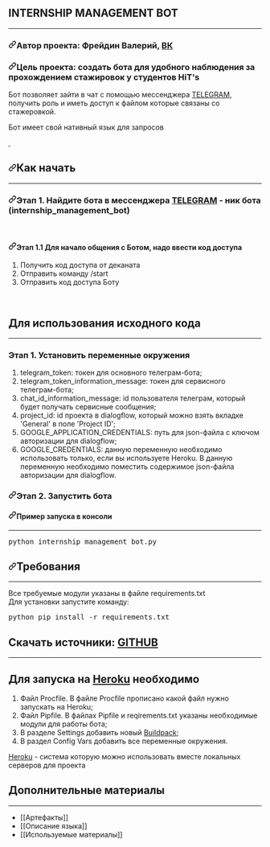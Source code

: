 <article class="markdown-body entry-content container-lg" itemprop="text">
<h1>INTERNSHIP MANAGEMENT BOT</h1>

<hr />
<h3><a aria-hidden="true" class="anchor" href="#автор-проекта-алексей-свирин-телеграм--svirin" id="user-content-автор-проекта-алексей-свирин-телеграм--svirin"><svg aria-hidden="true" class="octicon octicon-link" height="16" version="1.1" viewbox="0 0 16 16" width="16"><path d="M7.775 3.275a.75.75 0 001.06 1.06l1.25-1.25a2 2 0 112.83 2.83l-2.5 2.5a2 2 0 01-2.83 0 .75.75 0 00-1.06 1.06 3.5 3.5 0 004.95 0l2.5-2.5a3.5 3.5 0 00-4.95-4.95l-1.25 1.25zm-4.69 9.64a2 2 0 010-2.83l2.5-2.5a2 2 0 012.83 0 .75.75 0 001.06-1.06 3.5 3.5 0 00-4.95 0l-2.5 2.5a3.5 3.5 0 004.95 4.95l1.25-1.25a.75.75 0 00-1.06-1.06l-1.25 1.25a2 2 0 01-2.83 0z" fill-rule="evenodd"></path></svg></a>Автор проекта: Фрейдин Валерий, <a href="https://vk.com/contrel">ВК</a></h3>

<h3><a aria-hidden="true" class="anchor" href="#цель-проекта-создание-автономных-чат-ботов-для-мессенджера-телеграм-и-социальной-сети-вконтакте" id="user-content-цель-проекта-создание-автономных-чат-ботов-для-мессенджера-телеграм-и-социальной-сети-вконтакте"><svg aria-hidden="true" class="octicon octicon-link" height="16" version="1.1" viewbox="0 0 16 16" width="16"><path d="M7.775 3.275a.75.75 0 001.06 1.06l1.25-1.25a2 2 0 112.83 2.83l-2.5 2.5a2 2 0 01-2.83 0 .75.75 0 00-1.06 1.06 3.5 3.5 0 004.95 0l2.5-2.5a3.5 3.5 0 00-4.95-4.95l-1.25 1.25zm-4.69 9.64a2 2 0 010-2.83l2.5-2.5a2 2 0 012.83 0 .75.75 0 001.06-1.06 3.5 3.5 0 00-4.95 0l-2.5 2.5a3.5 3.5 0 004.95 4.95l1.25-1.25a.75.75 0 00-1.06-1.06l-1.25 1.25a2 2 0 01-2.83 0z" fill-rule="evenodd"></path></svg></a>Цель проекта: создать бота для удобного наблюдения за прохождением стажировок у студентов HiT&#39;s</h3>

<p>Бот позволяет зайти в чат с помощью&nbsp;мессенджера <a href="https://web.telegram.org/">TELEGRAM</a>, получить роль и иметь доступ к&nbsp;файлом которые связаны&nbsp;со стажеровкой.</p>

<p>Бот имеет свой нативный язык для запросов <a href="https://docs.google.com/document/d/1XjhPVwcTO01BjQjNCbaltwel9BgP44OWwSxMqo72bwQ/edit" Описание языка </a></p>

<p>&nbsp;</p>

<h1><a aria-hidden="true" class="anchor" href="#как-установить" id="user-content-как-установить"><svg aria-hidden="true" class="octicon octicon-link" height="16" version="1.1" viewbox="0 0 16 16" width="16"><path d="M7.775 3.275a.75.75 0 001.06 1.06l1.25-1.25a2 2 0 112.83 2.83l-2.5 2.5a2 2 0 01-2.83 0 .75.75 0 00-1.06 1.06 3.5 3.5 0 004.95 0l2.5-2.5a3.5 3.5 0 00-4.95-4.95l-1.25 1.25zm-4.69 9.64a2 2 0 010-2.83l2.5-2.5a2 2 0 012.83 0 .75.75 0 001.06-1.06 3.5 3.5 0 00-4.95 0l-2.5 2.5a3.5 3.5 0 004.95 4.95l1.25-1.25a.75.75 0 00-1.06-1.06l-1.25 1.25a2 2 0 01-2.83 0z" fill-rule="evenodd"></path></svg></a>Как начать</h1>

<hr />
<h3><a aria-hidden="true" class="anchor" href="#этап-1-получить-все-авторизационные-ключи" id="user-content-этап-1-получить-все-авторизационные-ключи"><svg aria-hidden="true" class="octicon octicon-link" height="16" version="1.1" viewbox="0 0 16 16" width="16"><path d="M7.775 3.275a.75.75 0 001.06 1.06l1.25-1.25a2 2 0 112.83 2.83l-2.5 2.5a2 2 0 01-2.83 0 .75.75 0 00-1.06 1.06 3.5 3.5 0 004.95 0l2.5-2.5a3.5 3.5 0 00-4.95-4.95l-1.25 1.25zm-4.69 9.64a2 2 0 010-2.83l2.5-2.5a2 2 0 012.83 0 .75.75 0 001.06-1.06 3.5 3.5 0 00-4.95 0l-2.5 2.5a3.5 3.5 0 004.95 4.95l1.25-1.25a.75.75 0 00-1.06-1.06l-1.25 1.25a2 2 0 01-2.83 0z" fill-rule="evenodd"></path></svg></a>Этап 1. Найдите бота в&nbsp;мессенджера <a href="https://web.telegram.org/">TELEGRAM</a>&nbsp;- ник бота (internship_management_bot)</h3>

<p>&nbsp; &nbsp; &nbsp; &nbsp; &nbsp; &nbsp; &nbsp; &nbsp; &nbsp; &nbsp; &nbsp; &nbsp; &nbsp; &nbsp; &nbsp; &nbsp; &nbsp; &nbsp; &nbsp; &nbsp; &nbsp; &nbsp; &nbsp;&nbsp;<img alt="" data-rich-file-id="879" src="/system/rich/rich_files/rich_files/000/000/879/original/1.gif" /></p>

<h4><a aria-hidden="true" class="anchor" href="#этап-11-для-запуска-бота-в-телеграме-необходимо" id="user-content-этап-11-для-запуска-бота-в-телеграме-необходимо"><svg aria-hidden="true" class="octicon octicon-link" height="16" version="1.1" viewbox="0 0 16 16" width="16"><path d="M7.775 3.275a.75.75 0 001.06 1.06l1.25-1.25a2 2 0 112.83 2.83l-2.5 2.5a2 2 0 01-2.83 0 .75.75 0 00-1.06 1.06 3.5 3.5 0 004.95 0l2.5-2.5a3.5 3.5 0 00-4.95-4.95l-1.25 1.25zm-4.69 9.64a2 2 0 010-2.83l2.5-2.5a2 2 0 012.83 0 .75.75 0 001.06-1.06 3.5 3.5 0 00-4.95 0l-2.5 2.5a3.5 3.5 0 004.95 4.95l1.25-1.25a.75.75 0 00-1.06-1.06l-1.25 1.25a2 2 0 01-2.83 0z" fill-rule="evenodd"></path></svg></a>Этап 1.1 Для начало общения с Ботом, надо ввести код доступа</h4>

<ol>
	<li>Получить код доступа от деканата</li>
	<li>Отправить команду /start</li>
	<li>Отправить код доступа Боту</li>
</ol>

<p>&nbsp; &nbsp; &nbsp; &nbsp; &nbsp; &nbsp; &nbsp; &nbsp; &nbsp; &nbsp; &nbsp; &nbsp; &nbsp; &nbsp; &nbsp; &nbsp; &nbsp; &nbsp; &nbsp; &nbsp; &nbsp; &nbsp; &nbsp; &nbsp; &nbsp; &nbsp; &nbsp; &nbsp; &nbsp; &nbsp; &nbsp; &nbsp; &nbsp; &nbsp; &nbsp; &nbsp; &nbsp;<img alt="" data-rich-file-id="880" src="/system/rich/rich_files/rich_files/000/000/880/original/2.gif" /></p>

<h1>Для использования исходного кода</h1>

<hr />
<h3>Этап 1. Установить переменные окружения</h3>

<ol>
	<li>telegram_token: токен для основного телеграм-бота;</li>
	<li>telegram_token_information_message: токен для сервисного телеграм-бота;</li>
	<li>chat_id_information_message: id пользователя телеграм, который будет получать сервисные сообщения;</li>
	<li>project_id: id проекта в dialogflow, который можно взять вкладке &#39;General&#39; в поле &#39;Project ID&#39;;</li>
	<li>GOOGLE_APPLICATION_CREDENTIALS: путь для json-файла с ключом авторизации для dialogflow;</li>
	<li>GOOGLE_CREDENTIALS: данную переменную необходимо использовать только, если вы используете Heroku. В данную переменную необходимо поместить содержимое json-файла авторизации для dialogflow.</li>
</ol>

<h3><a aria-hidden="true" class="anchor" href="#этап-3-запустить-бота" id="user-content-этап-3-запустить-бота"><svg aria-hidden="true" class="octicon octicon-link" height="16" version="1.1" viewbox="0 0 16 16" width="16"><path d="M7.775 3.275a.75.75 0 001.06 1.06l1.25-1.25a2 2 0 112.83 2.83l-2.5 2.5a2 2 0 01-2.83 0 .75.75 0 00-1.06 1.06 3.5 3.5 0 004.95 0l2.5-2.5a3.5 3.5 0 00-4.95-4.95l-1.25 1.25zm-4.69 9.64a2 2 0 010-2.83l2.5-2.5a2 2 0 012.83 0 .75.75 0 001.06-1.06 3.5 3.5 0 00-4.95 0l-2.5 2.5a3.5 3.5 0 004.95 4.95l1.25-1.25a.75.75 0 00-1.06-1.06l-1.25 1.25a2 2 0 01-2.83 0z" fill-rule="evenodd"></path></svg></a>Этап 2. Запустить бота</h3>

<h4><a aria-hidden="true" class="anchor" href="#пример-запуска-в-консоли" id="user-content-пример-запуска-в-консоли"><svg aria-hidden="true" class="octicon octicon-link" height="16" version="1.1" viewbox="0 0 16 16" width="16"><path d="M7.775 3.275a.75.75 0 001.06 1.06l1.25-1.25a2 2 0 112.83 2.83l-2.5 2.5a2 2 0 01-2.83 0 .75.75 0 00-1.06 1.06 3.5 3.5 0 004.95 0l2.5-2.5a3.5 3.5 0 00-4.95-4.95l-1.25 1.25zm-4.69 9.64a2 2 0 010-2.83l2.5-2.5a2 2 0 012.83 0 .75.75 0 001.06-1.06 3.5 3.5 0 00-4.95 0l-2.5 2.5a3.5 3.5 0 004.95 4.95l1.25-1.25a.75.75 0 00-1.06-1.06l-1.25 1.25a2 2 0 01-2.83 0z" fill-rule="evenodd"></path></svg></a>Пример запуска в консоли</h4>

<hr />
<div class="highlight highlight-source-python">
<pre>
<span class="pl-s1">python internship_management_bot.py</span></pre>
</div>

<h1><a aria-hidden="true" class="anchor" href="#требования" id="user-content-требования"><svg aria-hidden="true" class="octicon octicon-link" height="16" version="1.1" viewbox="0 0 16 16" width="16"><path d="M7.775 3.275a.75.75 0 001.06 1.06l1.25-1.25a2 2 0 112.83 2.83l-2.5 2.5a2 2 0 01-2.83 0 .75.75 0 00-1.06 1.06 3.5 3.5 0 004.95 0l2.5-2.5a3.5 3.5 0 00-4.95-4.95l-1.25 1.25zm-4.69 9.64a2 2 0 010-2.83l2.5-2.5a2 2 0 012.83 0 .75.75 0 001.06-1.06 3.5 3.5 0 00-4.95 0l-2.5 2.5a3.5 3.5 0 004.95 4.95l1.25-1.25a.75.75 0 00-1.06-1.06l-1.25 1.25a2 2 0 01-2.83 0z" fill-rule="evenodd"></path></svg></a>Требования</h1>

<hr />
<p>Все требуемые модули указаны в файле requirements.txt<br />
Для установки запустите команду:</p>

<div class="highlight highlight-source-python">
<pre>
<span class="pl-s1">python</span> <span class="pl-s1">pip</span> <span class="pl-s1">install</span> <span class="pl-c1">-</span><span class="pl-s1">r</span> <span class="pl-s1">requirements</span>.<span class="pl-s1">txt</span></pre>
</div>

<h1>Скачать источники: <a href="https://github.com/RucardTomsk/INTERNSHIP_MANAGEMEN_-BOT">GITHUB</a></h1>

<hr />
<h1>Для запуска на <a href="https://www.heroku.com/">Heroku</a> необходимо</h1>

<ol>
	<li>Файл Procfile. В файле Procfile прописано какой файл нужно запускать на Heroku;</li>
	<li>Файл Pipfile. В файлах Pipfile и reqirements.txt указаны необходимые модули для работы бота;</li>
	<li>В разделе Settings добавить новый <a href="https://github.com/elishaterada/heroku-google-application-credentials-buildpack">Buildpack</a>;</li>
	<li>В раздел Config Vars добавить все переменные окружения.</li>
</ol>

<p><a href="https://www.heroku.com/">Heroku</a>&nbsp;- система которую можно использовать вместе локальных серверов для проекта</p>

<h1 dir="ltr" role="presentation">Дополнительные материалы</h1>

<hr />
<ul dir="ltr">
	<li role="presentation">[[Артефакты]]</li>
	<li role="presentation">[[Описание языка]]</li>
	<li role="presentation">[[Используемые материалы]]</li>
</ul>
</article>
